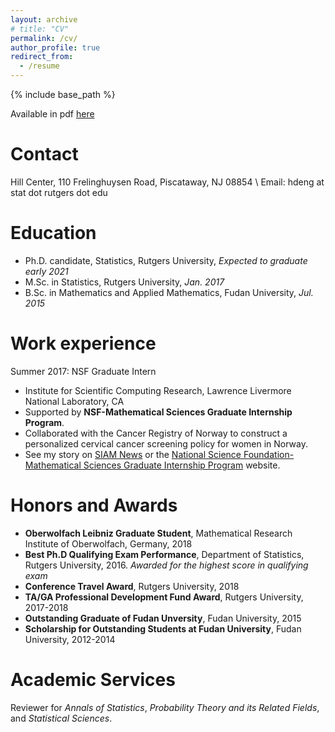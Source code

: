```yaml
---
layout: archive
# title: "CV"
permalink: /cv/
author_profile: true
redirect_from:
  - /resume
---
```


{% include base_path %}

Available in pdf [here](http://hang-deng.github.io/files/cv.pdf)

# Contact

Hill Center, 110 Frelinghuysen Road, Piscataway, NJ 08854 \\
Email: hdeng at stat dot rutgers dot edu

# Education

- Ph.D. candidate, Statistics, Rutgers University, _Expected to graduate early 2021_
- M.Sc. in Statistics, Rutgers University, _Jan. 2017_
- B.Sc. in Mathematics and Applied Mathematics, Fudan University, _Jul. 2015_

# Work experience

Summer 2017: NSF Graduate Intern

- Institute for Scientific Computing Research, Lawrence Livermore National Laboratory, CA
- Supported by **NSF-Mathematical Sciences Graduate Internship Program**.
- Collaborated with the Cancer Registry of Norway to construct a personalized cervical cancer screening policy for women in Norway.
- See my story on [SIAM News](https://sinews.siam.org/Details-Page/interns-use-math-to-understand-health-well-being-and-life-threatening-ailments) or the [National Science Foundation-Mathematical Sciences Graduate Internship Program](https://orise.orau.gov/nsf-msgi/profiles/deng.html) website.

# Honors and Awards

- **Oberwolfach Leibniz Graduate Student**, Mathematical Research Institute of Oberwolfach, Germany, 2018
- **Best Ph.D Qualifying Exam Performance**, Department of Statistics, Rutgers University, 2016. _Awarded for the highest score in qualifying exam_
- **Conference Travel Award**, Rutgers University, 2018
- **TA/GA Professional Development Fund Award**, Rutgers University, 2017-2018
- **Outstanding Graduate of Fudan Unversity**, Fudan University, 2015
- **Scholarship for Outstanding Students at Fudan University**, Fudan University, 2012-2014

# Academic Services

Reviewer for _Annals of Statistics_, _Probability Theory and its Related Fields_, and _Statistical Sciences_.
